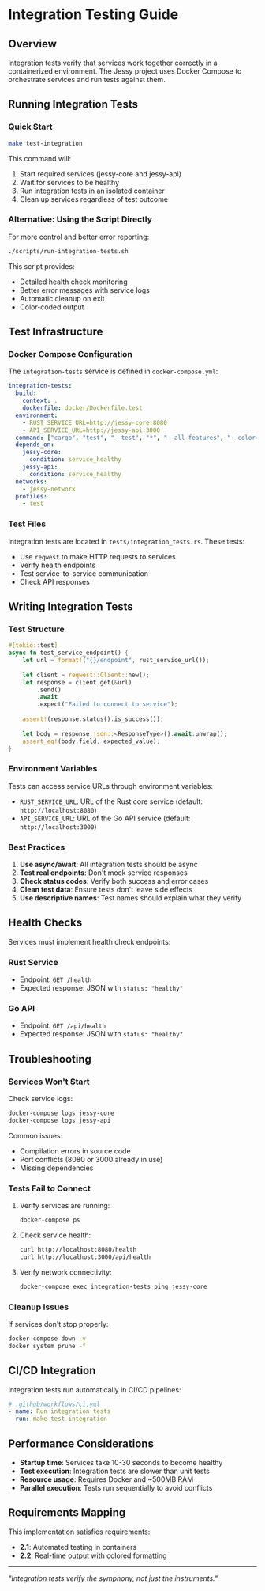 # Integration Testing Guide

## Overview

Integration tests verify that services work together correctly in a containerized environment. The Jessy project uses Docker Compose to orchestrate services and run tests against them.

## Running Integration Tests

### Quick Start

```bash
make test-integration
```

This command will:
1. Start required services (jessy-core and jessy-api)
2. Wait for services to be healthy
3. Run integration tests in an isolated container
4. Clean up services regardless of test outcome

### Alternative: Using the Script Directly

For more control and better error reporting:

```bash
./scripts/run-integration-tests.sh
```

This script provides:
- Detailed health check monitoring
- Better error messages with service logs
- Automatic cleanup on exit
- Color-coded output

## Test Infrastructure

### Docker Compose Configuration

The `integration-tests` service is defined in `docker-compose.yml`:

```yaml
integration-tests:
  build:
    context: .
    dockerfile: docker/Dockerfile.test
  environment:
    - RUST_SERVICE_URL=http://jessy-core:8080
    - API_SERVICE_URL=http://jessy-api:3000
  command: ["cargo", "test", "--test", "*", "--all-features", "--color=always"]
  depends_on:
    jessy-core:
      condition: service_healthy
    jessy-api:
      condition: service_healthy
  networks:
    - jessy-network
  profiles:
    - test
```

### Test Files

Integration tests are located in `tests/integration_tests.rs`. These tests:
- Use `reqwest` to make HTTP requests to services
- Verify health endpoints
- Test service-to-service communication
- Check API responses

## Writing Integration Tests

### Test Structure

```rust
#[tokio::test]
async fn test_service_endpoint() {
    let url = format!("{}/endpoint", rust_service_url());
    
    let client = reqwest::Client::new();
    let response = client.get(&url)
        .send()
        .await
        .expect("Failed to connect to service");
    
    assert!(response.status().is_success());
    
    let body = response.json::<ResponseType>().await.unwrap();
    assert_eq!(body.field, expected_value);
}
```

### Environment Variables

Tests can access service URLs through environment variables:
- `RUST_SERVICE_URL`: URL of the Rust core service (default: `http://localhost:8080`)
- `API_SERVICE_URL`: URL of the Go API service (default: `http://localhost:3000`)

### Best Practices

1. **Use async/await**: All integration tests should be async
2. **Test real endpoints**: Don't mock service responses
3. **Check status codes**: Verify both success and error cases
4. **Clean test data**: Ensure tests don't leave side effects
5. **Use descriptive names**: Test names should explain what they verify

## Health Checks

Services must implement health check endpoints:

### Rust Service
- Endpoint: `GET /health`
- Expected response: JSON with `status: "healthy"`

### Go API
- Endpoint: `GET /api/health`
- Expected response: JSON with `status: "healthy"`

## Troubleshooting

### Services Won't Start

Check service logs:
```bash
docker-compose logs jessy-core
docker-compose logs jessy-api
```

Common issues:
- Compilation errors in source code
- Port conflicts (8080 or 3000 already in use)
- Missing dependencies

### Tests Fail to Connect

1. Verify services are running:
   ```bash
   docker-compose ps
   ```

2. Check service health:
   ```bash
   curl http://localhost:8080/health
   curl http://localhost:3000/api/health
   ```

3. Verify network connectivity:
   ```bash
   docker-compose exec integration-tests ping jessy-core
   ```

### Cleanup Issues

If services don't stop properly:
```bash
docker-compose down -v
docker system prune -f
```

## CI/CD Integration

Integration tests run automatically in CI/CD pipelines:

```yaml
# .github/workflows/ci.yml
- name: Run integration tests
  run: make test-integration
```

## Performance Considerations

- **Startup time**: Services take 10-30 seconds to become healthy
- **Test execution**: Integration tests are slower than unit tests
- **Resource usage**: Requires Docker and ~500MB RAM
- **Parallel execution**: Tests run sequentially to avoid conflicts

## Requirements Mapping

This implementation satisfies requirements:
- **2.1**: Automated testing in containers
- **2.2**: Real-time output with colored formatting

---

*"Integration tests verify the symphony, not just the instruments."*
